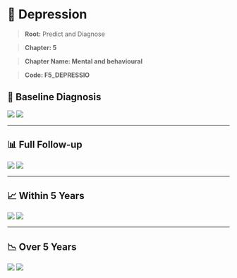 # 🧬 Depression
    
> **Root:** Predict and Diagnose

> **Chapter: 5**

> **Chapter Name: Mental and behavioural**

> **Code: F5_DEPRESSIO**

## 🧪 Baseline Diagnosis

<img src="/Predict/Figures/Baseline/IMP/F5_DEPRESSIO.png" />

<CsvTableIMP src="/Predict_Data/Baseline/IMP/IMP_F5_DEPRESSIO.csv" label="🔍 View full results" />

<img src="/Predict/Figures/Baseline/ROC/F5_DEPRESSIO.png" />

<CsvTableROC src="/Predict_Data/Baseline/EVA/F5_DEPRESSIO.csv" label="🔍 View full results" />

---

## 📊 Full Follow-up

<img src="/Predict/Figures/ALL/IMP/F5_DEPRESSIO.png" />

<CsvTableIMP src="/Predict_Data/ALL/IMP/IMP_F5_DEPRESSIO.csv" label="🔍 View full results" />

<img src="/Predict/Figures/ALL/ROC/F5_DEPRESSIO.png" />

<CsvTableROC src="/Predict_Data/ALL/EVA/F5_DEPRESSIO.csv" label="🔍 View full results" />

---

## 📈 Within 5 Years

<img src="/Predict/Figures/FYears/IMP/F5_DEPRESSIO.png" />

<CsvTableIMP src="/Predict_Data/FYears/IMP/IMP_F5_DEPRESSIO.csv" label="🔍 View full results" />

<img src="/Predict/Figures/FYears/ROC/F5_DEPRESSIO.png" />

<CsvTableROC src="/Predict_Data/FYears/EVA/F5_DEPRESSIO.csv" label="🔍 View full results" />

---

## 📉 Over 5 Years

<img src="/Predict/Figures/OverFYears/IMP/F5_DEPRESSIO.png" />

<CsvTableIMP src="/Predict_Data/OverFYears/IMP/IMP_F5_DEPRESSIO.csv" label="🔍 View full results" />

<img src="/Predict/Figures/OverFYears/ROC/F5_DEPRESSIO.png" />

<CsvTableROC src="/Predict_Data/OverFYears/EVA/F5_DEPRESSIO.csv" label="🔍 View full results" />
